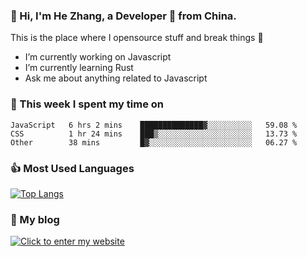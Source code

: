 ### 👋 Hi, I'm He Zhang, a Developer 🚀 from China.

This is the place where I opensource stuff and break things :rofl:

- I’m currently working on Javascript
- I’m currently learning Rust
- Ask me about anything related to Javascript

### 💪 This week I spent my time on 
<!--START_SECTION:waka-->

```text
JavaScript   6 hrs 2 mins    ██████████████▓░░░░░░░░░░   59.08 %
CSS          1 hr 24 mins    ███▒░░░░░░░░░░░░░░░░░░░░░   13.73 %
Other        38 mins         █▓░░░░░░░░░░░░░░░░░░░░░░░   06.27 %
```

<!--END_SECTION:waka-->

### 👍 Most Used Languages
[![Top Langs](https://github-readme-stats.vercel.app/api/top-langs/?username=zhanghecool&layout=compact)](https://zhanghe.cool)

### 🌈 My blog 
[![Click to enter my website](https://cdn.jsdelivr.net/gh/zhanghecool/assets/images/gif/zhanghecools.gif)](https://zhanghe.cool)
